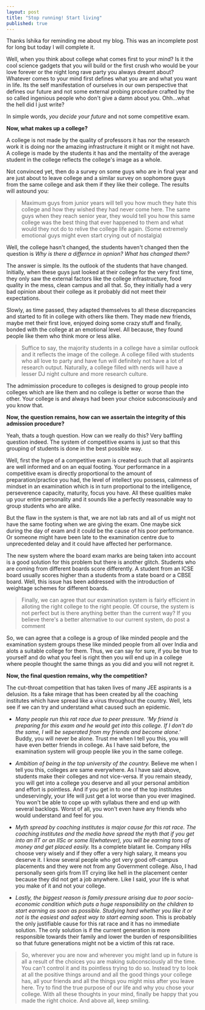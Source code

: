 ```yaml
---
layout: post
title: "Stop running! Start living"
published: true
---
```


Thanks Ishika for reminding me about my blog. This was an incomplete post for long but today I will complete it.

Well, when you think about college what comes first to your mind? Is it the cool science gadgets that you will build or the first crush who would be your love forever or the night long rave party you always dreamt about?
Whatever comes to your mind first defines what you are and what you want in life. Its the self manifestation of ourselves in our own perspective that defines our future and not some external probing procedure crafted by the so called ingenious people who don't give a damn about you. Ohh...what the hell did I just write?

In simple words, *you decide your future* and not some competitive exam.

**Now, what makes up a college?**

A college is not made by the quality of professors it has nor the research work it is doing nor the amazing infrastructure it might or it might not have. A college is made by the students it has and the mentality of the average student in the college reflects the college's image as a whole. 

Not convinced yet, then do a survey on some guys who are in final year and are just about to leave college and a similar survey on sophomore guys from the same college and ask them if they like their college. 
The results will astound you:
>Maximum guys from junior years will tell you how much they hate this college and how they wished they had never come here.
The same guys when they reach senior year, they would tell you how this same college was the best thing that ever happened to them and what would they not do to relive the college life again. (Some extremely emotional guys might even start crying out of nostalgia)

Well, the college hasn't changed, the students haven't changed then the question is *Why is there a differnce in opnion? What has changed them?*

The answer is simple. Its the outlook of the students that have changed. Initially, when these guys just looked at their college for the very first time, they only saw the external factors like the college infrastructure, food quality in the mess, clean campus and all that. So, they initially had a very bad opinion about their college as it probably did not meet their expectations. 

Slowly, as time passed, they adapted themselves to all these discrepancies and started to fit in college with others like them. They made new friends, maybe met their first love, enjoyed doing some crazy stuff and finally, bonded with the college at an emotional level. All because, they found people like them who think more or less alike. 
>Suffice to say, the majority students in a college have a similar outlook and it reflects the image of the college. A college filled with students who all love to party and have fun will definitely not have a lot of research output. Naturally, a college filled with nerds will have a lesser DJ night culture and more research culture. 

The admimission procedure to colleges is designed to group people into colleges which are like them and no college is better or worse than the other. Your college is and always had been your choice subconsciously and you know that.

**Now, the question remains, how can we assertain the integrity of this admission procedure?**

Yeah, thats a tough question. How can we really do this? Very baffling question indeed. The system of competitive exams is just so that this grouping of students is done in the best possible way. 

Well, first the hype of a competitive exam is created such that all aspirants are well informed and on an equal footing. Your performance in a competitive exam is directly proportional to the amount of preparation/practice you had, the level of intellect you possess, calmness of mindset in an examination which is in turn proportional to the intelligence, perseverence capacity, maturity, focus you have. All these qualities make up your entire personality and it sounds like a perfectly reasonable way to group students who are alike.

But the flaw in the system is that, we are not lab rats and all of us might not have the same footing when we are giving the exam. One maybe sick during the day of exam and it could be the cause of his poor performance. Or someone might have been late to the examination centre due to unprecedented delay and it could have affected her performance.

The new system where the board exam marks are being taken into account is a good solution for this problem but there is another glitch. Students who are coming from different boards score differently. A student from an ICSE board usually scores higher than a students from a state board or a CBSE board. Well, this issue has been addressed with the introduction of weightage schemes for different boards.

>Finally, we can agree that our examination system is fairly efficient in alloting the right college to the right people. Of course, the system is not perfect but is there anything better than the current way? 
If you believe there's a better alternative to our current system, do post a comment

So, we can agree that a college is a group of like minded people and the examination system groups these like minded people from all over India and alots a suitable college for them. Thus, we can say for sure, if you be true to yourself and do what you feel is right then you will end up in a college where people thought the same things as you did and you will not regret it.

**Now, the final question remains, why the competition?**

The cut-throat competition that has taken lives of many JEE aspirants is a delusion. Its a fake mirage that has been created by all the coaching institutes which have spread like a virus throughout the country. Well, lets see if we can try and understand what caused such an epidemic.

- *Many people run this rat race due to peer pressure. 'My friend is preparing for this exam and he would get into this college. If I don't do the same, I will be seperated from my friends and become alone.'* 
Buddy, you will never be alone. Trust me when I tell you this, you will have even better friends in college. As I have said before, the examination system will group people like you in the same college.

- *Ambition of being in the top university of the country.*
Believe me when I tell you this, colleges are same everywhere. As I have said above, students make their colleges and not vice-versa. If you remain steady, you will get into a college you deserve and all your personal ambition and effort is pointless. And if you get in to one of the top institutes undeservingly, your life will just get a lot worse than you ever imagined. You won't be able to cope up with syllabus there and end up with several backlogs. Worst of all, you won't even have any friends who would understand and feel for you.

- _Myth spread by coaching institutes is major cause for this rat race. The coaching institutes and the media have spread the myth that if you get into an IIT or an IISc or some II(whatever), you will be earning tons of money and get placed easily._
Its a complete blatant lie. Company HRs choose very wisely and if they offer a very high salary, it means you deserve it. I know several people who got very good off-campus placements and they were not from any Government college. Also, I had personally seen girls from IIT crying like hell in the placement center because they did not get a job anywhere. Like I said, your life is what you make of it and not your college.

- _Lastly, the biggest reason is family pressure arising due to poor socio-economic condition which puts a huge responsibility on the children to start earning as soon as possible. Studying hard whether you like it or not is the easiest and safest way to start earning soon._
This is probably the only justifiable cause for this rat race and it has no immediate solution. The only solution is if the current generation is more responsible towards their family and lower the burden of responsibilities so that future generations might not be a victim of this rat race.

>So, wherever you are now and wherever you might land up in future is all a result of the choices you are making subconsciously all the time. You can't control it and its pointless trying to do so. Instead try to look at all the positive things around and all the good things your college has, all your friends and all the things you might miss after you leave here. Try to find the true purpose of our life and why you chose your college. With all these thoughts in your mind, finally be happy that you made the right choice. And above all, keep smiling.